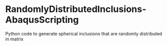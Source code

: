 # RandomlyDistributedInclusions-AbaqusScripting
 Python code to generate spherical inclusions that are randomly distributed in matrix 
